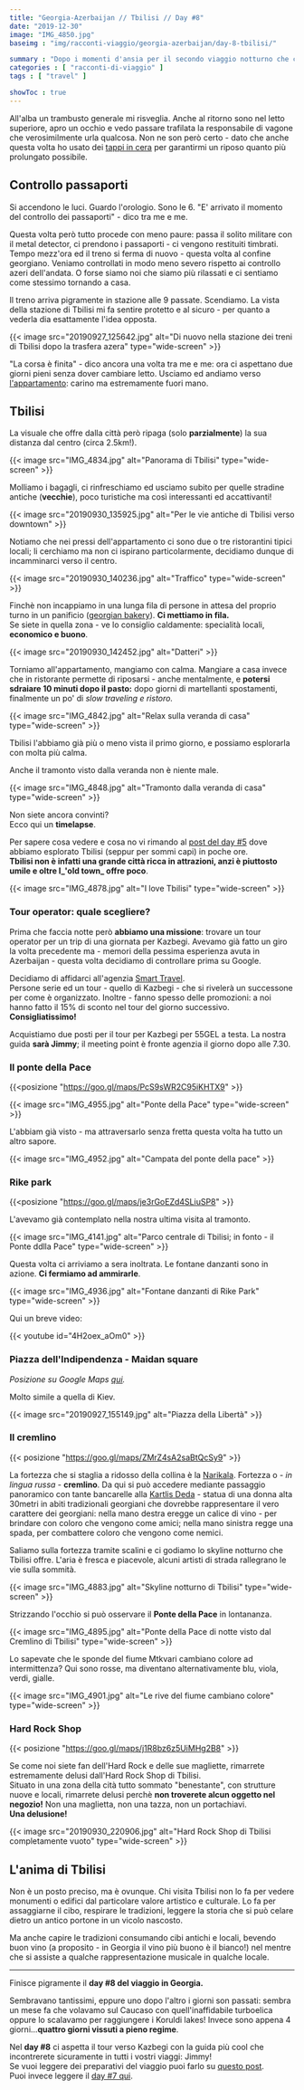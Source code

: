 ```yaml
---
title: "Georgia-Azerbaijan // Tbilisi // Day #8"
date: "2019-12-30"
image: "IMG_4850.jpg"
baseimg : "img/racconti-viaggio/georgia-azerbaijan/day-8-tbilisi/"

summary : "Dopo i momenti d'ansia per il secondo viaggio notturno che ci aspettava - torniamo a Tbilisi e la esploriamo pigramente e con calma, cercando di cogliere i suoi #vibes."
categories : [ "racconti-di-viaggio" ]
tags : [ "travel" ]

showToc : true
---
```


All'alba un trambusto generale mi risveglia. Anche al ritorno sono nel letto superiore, apro un occhio e vedo passare trafilata la responsabile di vagone che verosimilmente urla qualcosa. Non ne son però certo - dato che anche questa volta ho usato dei [tappi in cera](https://www.nparisi.com/10-immancabili-accessori-da-viaggio/) per garantirmi un riposo quanto più prolungato possibile.

## Controllo passaporti

Si accendono le luci. Guardo l'orologio. Sono le 6. "E' arrivato il momento del controllo dei passaporti" - dico tra me e me.

Questa volta però tutto procede con meno paure: passa il solito militare con il metal detector, ci prendono i passaporti - ci vengono restituiti timbrati. Tempo mezz'ora ed il treno si ferma di nuovo - questa volta al confine georgiano. Veniamo controllati in modo meno severo rispetto ai controllo azeri dell'andata. O forse siamo noi che siamo più rilassati e ci sentiamo come stessimo tornando a casa.

Il treno arriva pigramente in stazione alle 9 passate. Scendiamo. La vista della stazione di Tbilisi mi fa sentire protetto e al sicuro - per quanto a vederla dia esattamente l'idea opposta.

{{< image src="20190927_125642.jpg" alt="Di nuovo nella stazione dei treni di Tbilisi dopo la trasfera azera" type="wide-screen" >}}

"La corsa è finita" - dico ancora una volta tra me e me: ora ci aspettano due giorni pieni senza dover cambiare letto. Usciamo ed andiamo verso [l'appartamento](https://goo.gl/maps/Zi8KQFj4sk3yJjyv8): carino ma estremamente fuori mano.

## Tbilisi

La visuale che offre dalla città però ripaga (solo **parzialmente**) la sua distanza dal centro (circa 2.5km!).

{{< image src="IMG_4834.jpg" alt="Panorama di Tbilisi" type="wide-screen" >}}

Molliamo i bagagli, ci rinfreschiamo ed usciamo subito per quelle stradine antiche (**vecchie**), poco turistiche ma così interessanti ed accattivanti!

{{< image src="20190930_135925.jpg" alt="Per le vie antiche di Tbilisi verso downtown" >}}

Notiamo che nei pressi dell'appartamento ci sono due o tre ristorantini tipici locali; li cerchiamo ma non ci ispirano particolarmente, decidiamo dunque di incamminarci verso il centro.

{{< image src="20190930_140236.jpg" alt="Traffico" type="wide-screen" >}}

Finchè non incappiamo in una lunga fila di persone in attesa del proprio turno in un panificio ([georgian bakery](https://goo.gl/maps/4mgT2uMDPwg7uNjK6)). **Ci mettiamo in fila.**  
Se siete in quella zona - ve lo consiglio caldamente: specialità locali, **economico e buono**.

{{< image src="20190930_142452.jpg" alt="Datteri" >}}

Torniamo all'appartamento, mangiamo con calma. Mangiare a casa invece che in ristorante permette di riposarsi - anche mentalmente, e **potersi sdraiare 10 minuti dopo il pasto:** dopo giorni di martellanti spostamenti, finalmente un po' di _slow traveling e ristoro._

{{< image src="IMG_4842.jpg" alt="Relax sulla veranda di casa" type="wide-screen" >}}

Tbilisi l'abbiamo già più o meno vista il primo giorno, e possiamo esplorarla con molta più calma.

Anche il tramonto visto dalla veranda non è niente male.

{{< image src="IMG_4848.jpg" alt="Tramonto dalla veranda di casa" type="wide-screen" >}}

Non siete ancora convinti?  
Ecco qui un **timelapse**.

Per sapere cosa vedere e cosa no vi rimando al [post del day #5](https://www.nparisi.com/in-viaggio-verso-georgia-azerbaijan-night-train-day-5/) dove abbiamo esplorato Tbilisi (seppur per sommi capi) in poche ore.  
**Tbilisi non è infatti una grande città ricca in attrazioni, anzi è piuttosto umile e oltre l_'old town_ offre poco**.

{{< image src="IMG_4878.jpg" alt="I love Tbilisi" type="wide-screen" >}}

### Tour operator: quale scegliere?

Prima che faccia notte però **abbiamo una missione**: trovare un tour operator per un trip di una giornata per Kazbegi. Avevamo già fatto un giro la volta precedente ma - memori della pessima esperienza avuta in Azerbaijan - questa volta decidiamo di controllare prima su Google.

Decidiamo di affidarci all'agenzia [Smart Travel](https://g.page/Smarttravelgeorgia?share).  
Persone serie ed un tour - quello di Kazbegi - che si rivelerà un successone per come è organizzato. Inoltre - fanno spesso delle promozioni: a noi hanno fatto il 15% di sconto nel tour del giorno successivo.  
**Consigliatissimo!**

Acquistiamo due posti per il tour per Kazbegi per 55GEL a testa. La nostra guida **sarà Jimmy**; il meeting point è fronte agenzia il giorno dopo alle 7.30.

### Il ponte della Pace

{{<posizione "https://goo.gl/maps/PcS9sWR2C95iKHTX9" >}}

{{< image src="IMG_4955.jpg" alt="Ponte della Pace" type="wide-screen" >}}

L'abbiam già visto - ma attraversarlo senza fretta questa volta ha tutto un altro sapore.

{{< image src="IMG_4952.jpg" alt="Campata del ponte della pace" >}}

### Rike park

{{<posizione "https://goo.gl/maps/je3rGoEZd4SLiuSP8" >}}

L'avevamo già contemplato nella nostra ultima visita al tramonto.

{{< image src="IMG_4141.jpg" alt="Parco centrale di Tbilisi; in fonto - il Ponte ddlla Pace" type="wide-screen" >}}

Questa volta ci arriviamo a sera inoltrata. Le fontane danzanti sono in azione. **Ci fermiamo ad ammirarle**.

{{< image src="IMG_4936.jpg" alt="Fontane danzanti di Rike Park" type="wide-screen" >}}

Qui un breve video:

{{< youtube id="4H2oex_aOm0" >}}

### Piazza dell'Indipendenza - Maidan square

_Posizione su Google Maps [qui](https://g.page/vip-translations?share)._

Molto simile a quella di Kiev.

{{< image src="20190927_155149.jpg" alt="Piazza della Libertà" >}}

### Il cremlino

{{< posizione "https://goo.gl/maps/ZMrZ4sA2saBtQcSy9" >}}

La fortezza che si staglia a ridosso della collina è la [Narikala](https://goo.gl/maps/kjYjfTJoAxnXyzXr5). Fortezza o - _in lingua russa_ - **cremlino**. Da qui si può accedere mediante passaggio panoramico con tante bancarelle alla [Kartlis Deda](https://goo.gl/maps/SUuV6PrJpQdARxd17) - statua di una donna alta 30metri in abiti tradizionali georgiani che dovrebbe rappresentare il vero carattere dei georgiani: nella mano destra eregge un calice di vino - per brindare con coloro che vengono come amici; nella mano sinistra regge una spada, per combattere coloro che vengono come nemici.

Saliamo sulla fortezza tramite scalini e ci godiamo lo skyline notturno che Tbilisi offre. L'aria è fresca e piacevole, alcuni artisti di strada rallegrano le vie sulla sommità.

{{< image src="IMG_4883.jpg" alt="Skyline notturno di Tbilisi" type="wide-screen" >}}

Strizzando l'occhio si può osservare il **Ponte della Pace** in lontananza.

{{< image src="IMG_4895.jpg" alt="Ponte della Pace di notte visto dal Cremlino di Tbilisi" type="wide-screen" >}}

Lo sapevate che le sponde del fiume Mtkvari cambiano colore ad intermittenza? Qui sono rosse, ma diventano alternativamente blu, viola, verdi, gialle.

{{< image src="IMG_4901.jpg" alt="Le rive del fiume cambiano colore" type="wide-screen" >}}

### Hard Rock Shop

{{< posizione "https://goo.gl/maps/j1R8bz6z5UiMHg2B8" >}}

Se come noi siete fan dell'Hard Rock e delle sue magliette, rimarrete estremamente delusi dall'Hard Rock Shop di Tbilisi.  
Situato in una zona della cità tutto sommato "benestante", con strutture nuove e locali, rimarrete delusi perchè **non troverete alcun oggetto nel negozio!** Non una maglietta, non una tazza, non un portachiavi.  
**Una delusione!**

{{< image src="20190930_220906.jpg" alt="Hard Rock Shop di Tbilisi completamente vuoto" type="wide-screen" >}}

## L'anima di Tbilisi

Non è un posto preciso, ma è ovunque. Chi visita Tbilisi non lo fa per vedere monumenti o edifici dal particolare valore artistico e culturale. Lo fa per assaggiarne il cibo, respirare le tradizioni, leggere la storia che si può celare dietro un antico portone in un vicolo nascosto.

Ma anche capire le tradizioni consumando cibi antichi e locali, bevendo buon vino (a proposito - in Georgia il vino più buono è il bianco!) nel mentre che si assiste a qualche rappresentazione musicale in qualche locale.

* * *

Finisce pigramente il **day #8 del viaggio in Georgia.**

Sembravano tantissimi, eppure uno dopo l'altro i giorni son passati: sembra un mese fa che volavamo sul Caucaso con quell'inaffidabile turboelica oppure lo scalavamo per raggiungere i Koruldi lakes! Invece sono appena 4 giorni...**quattro giorni vissuti a pieno regime**.

Nel **day #8** ci aspetta il tour verso Kazbegi con la guida più cool che incontrerete sicuramente in tutti i vostri viaggi: Jimmy!  
Se vuoi leggere dei preparativi del viaggio puoi farlo su [questo post](https://www.nparisi.com/in-viaggio-verso-georgia-azerbajan-i-preparativi/).  
Puoi invece leggere il [day #7 qui](https://www.nparisi.com/in-viaggio-verso-georgia-azerbaijan-il-qobustan-day-7/).
